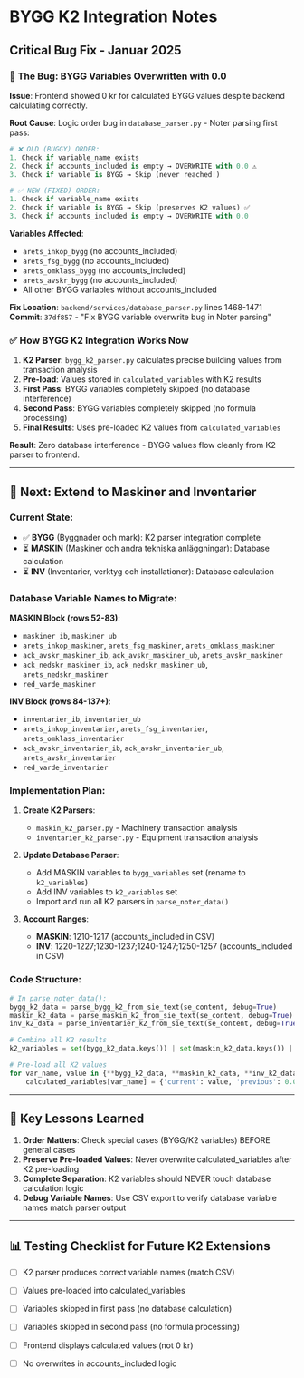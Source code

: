 # BYGG K2 Integration Notes

## Critical Bug Fix - Januar 2025

### 🐛 **The Bug: BYGG Variables Overwritten with 0.0**

**Issue**: Frontend showed 0 kr for calculated BYGG values despite backend calculating correctly.

**Root Cause**: Logic order bug in `database_parser.py` - Noter parsing first pass:

```python
# ❌ OLD (BUGGY) ORDER:
1. Check if variable_name exists
2. Check if accounts_included is empty → OVERWRITE with 0.0 ⚠️
3. Check if variable is BYGG → Skip (never reached!)

# ✅ NEW (FIXED) ORDER:  
1. Check if variable_name exists
2. Check if variable is BYGG → Skip (preserves K2 values) ✅
3. Check if accounts_included is empty → OVERWRITE with 0.0
```

**Variables Affected**:
- `arets_inkop_bygg` (no accounts_included)
- `arets_fsg_bygg` (no accounts_included) 
- `arets_omklass_bygg` (no accounts_included)
- `arets_avskr_bygg` (no accounts_included)
- All other BYGG variables without accounts_included

**Fix Location**: `backend/services/database_parser.py` lines 1468-1471
**Commit**: `37df857` - "Fix BYGG variable overwrite bug in Noter parsing"

### ✅ **How BYGG K2 Integration Works Now**

1. **K2 Parser**: `bygg_k2_parser.py` calculates precise building values from transaction analysis
2. **Pre-load**: Values stored in `calculated_variables` with K2 results
3. **First Pass**: BYGG variables completely skipped (no database interference)
4. **Second Pass**: BYGG variables completely skipped (no formula processing)
5. **Final Results**: Uses pre-loaded K2 values from `calculated_variables`

**Result**: Zero database interference - BYGG values flow cleanly from K2 parser to frontend.

---

## 🔄 **Next: Extend to Maskiner and Inventarier**

### **Current State**:
- ✅ **BYGG** (Byggnader och mark): K2 parser integration complete
- ⏳ **MASKIN** (Maskiner och andra tekniska anläggningar): Database calculation
- ⏳ **INV** (Inventarier, verktyg och installationer): Database calculation

### **Database Variable Names to Migrate**:

**MASKIN Block (rows 52-83)**:
- `maskiner_ib`, `maskiner_ub` 
- `arets_inkop_maskiner`, `arets_fsg_maskiner`, `arets_omklass_maskiner`
- `ack_avskr_maskiner_ib`, `ack_avskr_maskiner_ub`, `arets_avskr_maskiner`
- `ack_nedskr_maskiner_ib`, `ack_nedskr_maskiner_ub`, `arets_nedskr_maskiner`
- `red_varde_maskiner`

**INV Block (rows 84-137+)**:
- `inventarier_ib`, `inventarier_ub`
- `arets_inkop_inventarier`, `arets_fsg_inventarier`, `arets_omklass_inventarier` 
- `ack_avskr_inventarier_ib`, `ack_avskr_inventarier_ub`, `arets_avskr_inventarier`
- `red_varde_inventarier`

### **Implementation Plan**:

1. **Create K2 Parsers**:
   - `maskin_k2_parser.py` - Machinery transaction analysis
   - `inventarier_k2_parser.py` - Equipment transaction analysis

2. **Update Database Parser**:
   - Add MASKIN variables to `bygg_variables` set (rename to `k2_variables`)
   - Add INV variables to `k2_variables` set
   - Import and run all K2 parsers in `parse_noter_data()`

3. **Account Ranges**:
   - **MASKIN**: 1210-1217 (accounts_included in CSV)
   - **INV**: 1220-1227;1230-1237;1240-1247;1250-1257 (accounts_included in CSV)

### **Code Structure**:
```python
# In parse_noter_data():
bygg_k2_data = parse_bygg_k2_from_sie_text(se_content, debug=True)
maskin_k2_data = parse_maskin_k2_from_sie_text(se_content, debug=True)  # NEW
inv_k2_data = parse_inventarier_k2_from_sie_text(se_content, debug=True)  # NEW

# Combine all K2 results
k2_variables = set(bygg_k2_data.keys()) | set(maskin_k2_data.keys()) | set(inv_k2_data.keys())

# Pre-load all K2 values
for var_name, value in {**bygg_k2_data, **maskin_k2_data, **inv_k2_data}.items():
    calculated_variables[var_name] = {'current': value, 'previous': 0.0}
```

---

## 🧠 **Key Lessons Learned**

1. **Order Matters**: Check special cases (BYGG/K2 variables) BEFORE general cases
2. **Preserve Pre-loaded Values**: Never overwrite calculated_variables after K2 pre-loading
3. **Complete Separation**: K2 variables should NEVER touch database calculation logic
4. **Debug Variable Names**: Use CSV export to verify database variable names match parser output

---

## 📊 **Testing Checklist for Future K2 Extensions**

- [ ] K2 parser produces correct variable names (match CSV)
- [ ] Values pre-loaded into calculated_variables 
- [ ] Variables skipped in first pass (no database calculation)
- [ ] Variables skipped in second pass (no formula processing)
- [ ] Frontend displays calculated values (not 0 kr)
- [ ] No overwrites in accounts_included logic


